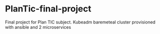 # PlanTic-final-project
Final project for Plan TIC subject. Kubeadm baremeteal cluster provisioned with ansible and 2 microservices
